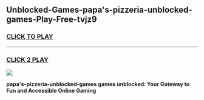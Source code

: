 
## Unblocked-Games-papa's-pizzeria-unblocked-games-Play-Free-tvjz9
<h3>
<a href="https://premium76.site?title=papa's-pizzeria-unblocked-games&ref=22A">CLICK TO PLAY</a></h3>
<hr>

<h3>
<a href="https://premium76.site?title=papa's-pizzeria-unblocked-games&ref=22A">CLICK 2 PLAY</a>
  
</h3>

<a href="https://premium76.site?title=papa's-pizzeria-unblocked-games&ref=22A"><img src="https://clearcache.store/games.png"></a>


**papa's-pizzeria-unblocked-games games unblocked: Your Gateway to Fun and Accessible Online Gaming**
